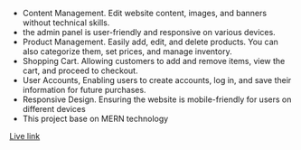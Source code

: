 * Content Management. Edit website content, images, and banners without technical skills.
*  the admin panel is user-friendly and responsive on various devices.
* Product Management. Easily add, edit, and delete products. You can also categorize them, set prices, and manage inventory.
* Shopping Cart. Allowing customers to add and remove items, view the cart, and proceed to checkout.
* User Accounts, Enabling users to create accounts, log in, and save their information for future purchases.
* Responsive Design. Ensuring the website is mobile-friendly for users on different devices
* This project base on MERN technology

[Live link](https://statuesque-toffee-a70d8a.netlify.app/)

